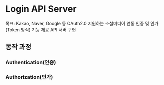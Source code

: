 # Login API Server

목표: Kakao, Naver, Google 등 OAuth2.0 지원하는 소셜미디어 연동 인증 및 인가(Token 방식) 기능 제공 API 서버 구현

## 동작 과정

### Authentication(인증)

### Authorization(인가)

